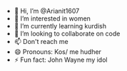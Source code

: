 - 👋 Hi, I’m @Arianit1607
- 👀 I’m interested in women
- 🌱 I’m currently learning kurdish
- 💞️ I’m looking to collaborate on code
- 📫 Don't reach me
- 😄 Pronouns: Kos/ me hudher
- ⚡ Fun fact: John Wayne my idol

<!---
Arianit1607/Arianit1607 is a ✨ special ✨ repository because its `README.md` (this file) appears on your GitHub profile.
You can click the Preview link to take a look at your changes.
--->
